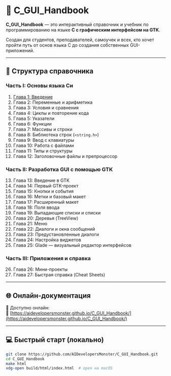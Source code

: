 ﻿# 📘 C_GUI_Handbook

**C_GUI_Handbook** — это интерактивный справочник и учебник по программированию на языке **C с графическим интерфейсом на GTK**.

Создан для студентов, преподавателей, самоучек и всех, кто хочет пройти путь от основ языка C до создания собственных GUI-приложений.

---

## 🧭 Структура справочника

### Часть I: Основы языка Си

1. [Глава 1: Введение](https://github.com/AIDevelopersMonster/C_GUI_Handbook/tree/main/examples/1)  
2. Глава 2: Переменные и арифметика  
3. Глава 3: Условия и сравнения  
4. Глава 4: Циклы и повторение кода  
5. Глава 5: Указатели  
6. Глава 6: Функции  
7. Глава 7: Массивы и строки  
8. Глава 8: Библиотека строк (`<string.h>`)  
9. Глава 9: Ввод с клавиатуры  
10. Глава 10: Работа с файлами  
11. Глава 11: Типы и структуры  
12. Глава 12: Заголовочные файлы и препроцессор  

### Часть II: Разработка GUI с помощью GTK

13. Глава 13: Введение в GTK  
14. Глава 14: Первый GTK-проект  
15. Глава 15: Кнопки и события  
16. Глава 16: Метки и базовый макет  
17. Глава 17: Расширенный макет  
18. Глава 18: Поля ввода  
19. Глава 19: Выпадающие списки и списки  
20. Глава 20: Деревья (TreeView)  
21. Глава 21: Меню  
22. Глава 22: Диалоги и окна сообщений  
23. Глава 23: Предустановленные диалоги  
24. Глава 24: Настройка виджетов  
25. Глава 25: Glade — визуальный редактор интерфейсов  

### Часть III: Приложения и справка

26. Глава 26: Мини-проекты  
27. Глава 27: Быстрая справка (Cheat Sheets)

---

## 🌐 Онлайн-документация

📎 Доступно онлайн:  
🔗 [https://aidevelopersmonster.github.io/C_GUI_Handbook/](https://aidevelopersmonster.github.io/C_GUI_Handbook/)

---

## 💻 Быстрый старт (локально)

```bash
git clone https://github.com/AIDevelopersMonster/C_GUI_Handbook.git
cd C_GUI_Handbook
make html
xdg-open build/html/index.html  # open на macOS